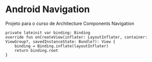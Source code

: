# Android Navigation

Projeto para o curso de Architecture Components Navigation



    private lateinit var binding: Binding
    override fun onCreateView(inflater: LayoutInflater, container: ViewGroup?, savedInstanceState: Bundle?): View {
        binding = Binding.inflate(layoutInflater)
        return binding.root
    }

